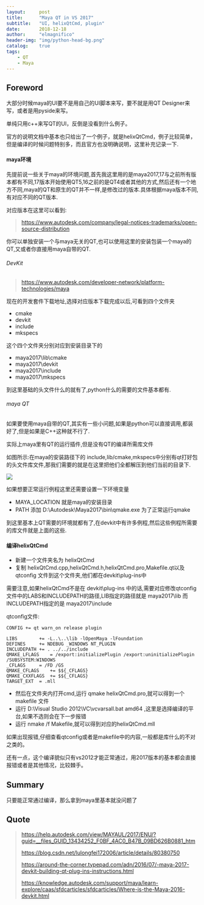 ```yaml
---
layout:     post
title:      "Maya QT in VS 2017"
subtitle:   "UI, helixQtCmd, plugin"
date:       2018-12-18
author:     "elmagnifico"
header-img: "img/python-head-bg.png"
catalog:    true
tags:
    - QT
    - Maya
---
```


## Foreword

大部分时候maya的UI要不是用自己的UI脚本来写，要不就是用QT Designer来写，或者是用pyside来写。

单纯只用c++来写QT的UI，反倒是没看到什么例子。

官方的说明文档中基本也只给出了一个例子，就是helixQtCmd，例子比较简单，但是编译的时候问题特别多，而且官方也没明确说明，这里补充记录一下.

#### maya环境

先提前说一些关于maya的环境问题,首先我这里用的是maya2017,17与之前所有版本都有不同,17版本开始使用QT5,16之前的是QT4或者其他的方式,然后还有一个地方不同,maya的QT和原生的QT并不一样,是修改过的版本.具体根据maya版本不同,有对应不同的QT版本.

对应版本在这里可以看到:

> https://www.autodesk.com/company/legal-notices-trademarks/open-source-distribution

你可以单独安装一个与maya无关的QT,也可以使用这里的安装包装一个maya的QT,又或者你直接用maya自带的QT.

###### DevKit

> https://www.autodesk.com/developer-network/platform-technologies/maya

现在的开发套件下载地址,选择对应版本下载完成以后,可看到四个文件夹

- cmake
- devkit
- include
- mkspecs

这个四个文件夹分别对应到安装目录下的

- maya2017\lib\cmake
- maya2017\devkit
- maya2017\include
- maya2017\mkspecs

到这里基础的头文件什么的就有了,python什么的需要的文件基本都有.

###### maya QT

如果要使用maya自带的QT,其实有一些小问题,如果是python可以直接调用,都装好了,但是如果是C++这种就不行了.

实际上maya里有QT的运行插件,但是没有QT的编译所需库文件

如图所示:在maya的安装路径下的 include,lib/cmake,mkspecs中分别有qt打好包的头文件库文件,那我们需要的就是在这里把他们全都解压到他们当前的目录下.

![](http://img.elmagnifico.tech:9514/static/upload/elmagnifico/5c18531be0b19.png)

如果想要正常运行例程这里还需要设置一下环境变量

- MAYA_LOCATION 就是maya的安装目录
- PATH 添加 D:\Autodesk\Maya2017\bin\qmake.exe 为了正常运行qmake

到这里基本上QT需要的环境就都有了,在devkit中有许多例程,然后这些例程所需要的库文件就是上面的这些.

#### 编译helixQtCmd

- 新建一个文件夹名为 helixQtCmd
- 复制 helixQtCmd.cpp,helixQtCmd.h,helixQtCmd.pro,Makefile.qt以及qtconfig 文件到这个文件夹,他们都在devkit\plug-ins中

需要注意,如果helixQtCmd不是在 devkit\plug-ins 中的话,需要对应修改qtconfig文件中的LABS和INCLUDEPATH的路径,LIB指定的路径就是 maya2017\lib 而INCLUDEPATH指定的是 maya2017\include

qtconfig文件:

    CONFIG += qt warn_on release plugin

    LIBS		+= -L..\..\lib -lOpenMaya -lFoundation
    DEFINES		+= NDEBUG _WINDOWS NT_PLUGIN
    INCLUDEPATH	+= . ../../include
    QMAKE_LFLAGS	= /export:initializePlugin /export:uninitializePlugin /SUBSYSTEM:WINDOWS
    _CFLAGS		= /FD /GS
    QMAKE_CFLAGS	+= $${_CFLAGS}
    QMAKE_CXXFLAGS	+= $${_CFLAGS}
    TARGET_EXT	= .mll

- 然后在文件夹内打开cmd,运行 qmake helixQtCmd.pro,就可以得到一个 makefile 文件
- 运行 D:\Visual Studio 2012\VC\vcvarsall.bat amd64 ,这里是选择编译的平台,如果不选则会在下一步报错
- 运行 nmake /f Makefile,就可以得到对应的helixQtCmd.mll

如果出现报错,仔细查看qtconfig或者是makefile中的内容,一般都是库什么的不对之类的。

还有一点，这个编译貌似只有vs2012才能正常通过，用2017版本的基本都会直接报错或者是其他情况，比较棘手。

## Summary

只要能正常通过编译，那么拿到maya里基本就没问题了

## Quote

> https://help.autodesk.com/view/MAYAUL/2017/ENU/?guid=__files_GUID_13434252_F0BF_4AC0_B47B_09BD626B0881_htm
>
> https://blog.csdn.net/lulongfei172006/article/details/80380750
>
> https://around-the-corner.typepad.com/adn/2016/07/-maya-2017-devkit-building-qt-plug-ins-instructions.html
>
> https://knowledge.autodesk.com/support/maya/learn-explore/caas/sfdcarticles/sfdcarticles/Where-is-the-Maya-2016-devkit.html
